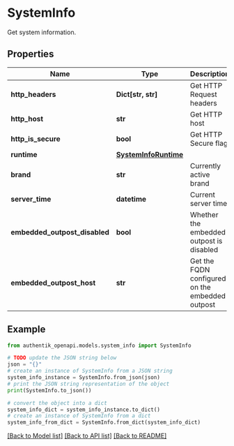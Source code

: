 # SystemInfo

Get system information.

## Properties

Name | Type | Description | Notes
------------ | ------------- | ------------- | -------------
**http_headers** | **Dict[str, str]** | Get HTTP Request headers | [readonly] 
**http_host** | **str** | Get HTTP host | [readonly] 
**http_is_secure** | **bool** | Get HTTP Secure flag | [readonly] 
**runtime** | [**SystemInfoRuntime**](SystemInfoRuntime.md) |  | 
**brand** | **str** | Currently active brand | [readonly] 
**server_time** | **datetime** | Current server time | [readonly] 
**embedded_outpost_disabled** | **bool** | Whether the embedded outpost is disabled | [readonly] 
**embedded_outpost_host** | **str** | Get the FQDN configured on the embedded outpost | [readonly] 

## Example

```python
from authentik_openapi.models.system_info import SystemInfo

# TODO update the JSON string below
json = "{}"
# create an instance of SystemInfo from a JSON string
system_info_instance = SystemInfo.from_json(json)
# print the JSON string representation of the object
print(SystemInfo.to_json())

# convert the object into a dict
system_info_dict = system_info_instance.to_dict()
# create an instance of SystemInfo from a dict
system_info_from_dict = SystemInfo.from_dict(system_info_dict)
```
[[Back to Model list]](../README.md#documentation-for-models) [[Back to API list]](../README.md#documentation-for-api-endpoints) [[Back to README]](../README.md)


